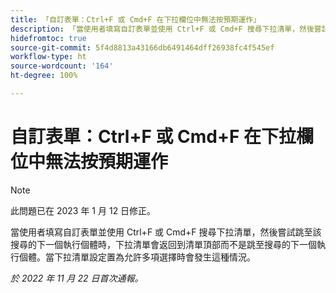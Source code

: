 ```yaml
---
title: 「自訂表單：Ctrl+F 或 Cmd+F 在下拉欄位中無法按預期運作」
description: 「當使用者填寫自訂表單並使用 Ctrl+F 或 Cmd+F 搜尋下拉清單，然後嘗試跳至該搜尋的下一個執行個體時，下拉清單會返回到清單頂部而不是跳至搜尋的下一個執行個體。當下拉清單設定置為允許多項選擇時會發生這種情況。
hidefromtoc: true
source-git-commit: 5f4d8813a43166db6491464dff26938fc4f545ef
workflow-type: ht
source-wordcount: '164'
ht-degree: 100%

---
```



# 自訂表單：Ctrl+F 或 Cmd+F 在下拉欄位中無法按預期運作

>[!NOTE]
>
>此問題已在 2023 年 1 月 12 日修正。

當使用者填寫自訂表單並使用 Ctrl+F 或 Cmd+F 搜尋下拉清單，然後嘗試跳至該搜尋的下一個執行個體時，下拉清單會返回到清單頂部而不是跳至搜尋的下一個執行個體。當下拉清單設定置為允許多項選擇時會發生這種情況。

_於 2022 年 11 月 22 日首次通報。_

